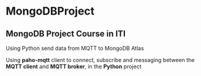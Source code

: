 # MongoDBProject

## MongoDB Project Course in ITI

Using Python send data from MQTT to MongoDB Atlas

Using **paho-mqtt** client to connect, subscribe and messaging between the **MQTT client** and **MQTT broker**, in the **Python** project
